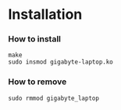 # Installation

### How to install
```
make
sudo insmod gigabyte-laptop.ko
```

### How to remove
```
sudo rmmod gigabyte_laptop
```

